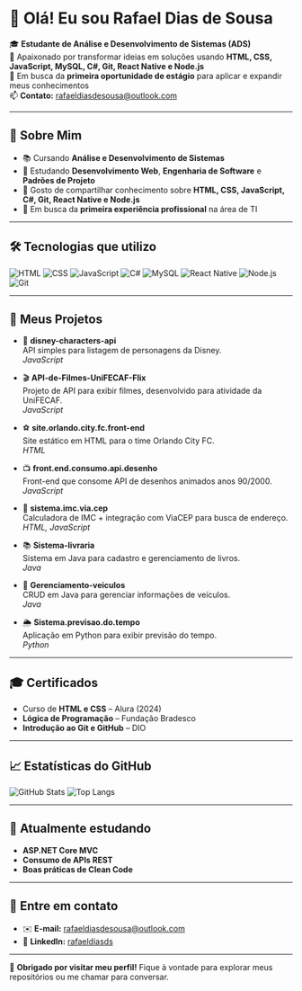# 👋 Olá! Eu sou Rafael Dias de Sousa

🎓 **Estudante de Análise e Desenvolvimento de Sistemas (ADS)**  
🌱 Apaixonado por transformar ideias em soluções usando **HTML, CSS, JavaScript, MySQL, C#, Git, React Native e Node.js**  
💼 Em busca da **primeira oportunidade de estágio** para aplicar e expandir meus conhecimentos  
📫 **Contato:** rafaeldiasdesousa@outlook.com

---

## 🚀 Sobre Mim

- 📚 Cursando **Análise e Desenvolvimento de Sistemas**
- 🌱 Estudando **Desenvolvimento Web**, **Engenharia de Software** e **Padrões de Projeto**
- 💬 Gosto de compartilhar conhecimento sobre **HTML, CSS, JavaScript, C#, Git, React Native e Node.js**
- 💼 Em busca da **primeira experiência profissional** na área de TI

---

## 🛠️ Tecnologias que utilizo

![HTML](https://img.shields.io/badge/HTML5-%23E34F26?style=flat-square&logo=html5&logoColor=white)
![CSS](https://img.shields.io/badge/CSS3-%231572B6?style=flat-square&logo=css3&logoColor=white)
![JavaScript](https://img.shields.io/badge/JavaScript-%23F7DF1E?style=flat-square&logo=javascript&logoColor=black)
![C#](https://img.shields.io/badge/C%23-%23239120?style=flat-square&logo=c-sharp&logoColor=white)
![MySQL](https://img.shields.io/badge/MySQL-%234479A1?style=flat-square&logo=mysql&logoColor=white)
![React Native](https://img.shields.io/badge/React_Native-%2320232A?style=flat-square&logo=react&logoColor=61DAFB)
![Node.js](https://img.shields.io/badge/Node.js-%23339933?style=flat-square&logo=nodedotjs&logoColor=white)
![Git](https://img.shields.io/badge/Git-%23F05032?style=flat-square&logo=git&logoColor=white)

---

## 📂 Meus Projetos

- 🏰 **disney-characters-api**  
  API simples para listagem de personagens da Disney.  
  _JavaScript_

- 🎬 **API-de-Filmes-UniFECAF-Flix**  
  Projeto de API para exibir filmes, desenvolvido para atividade da UniFECAF.  
  _JavaScript_

- ⚽ **site.orlando.city.fc.front-end**  
  Site estático em HTML para o time Orlando City FC.  
  _HTML_

- 📺 **front.end.consumo.api.desenho**  
  Front-end que consome API de desenhos animados anos 90/2000.  
  _JavaScript_

- 🧮 **sistema.imc.via.cep**  
  Calculadora de IMC + integração com ViaCEP para busca de endereço.  
  _HTML, JavaScript_

- 📚 **Sistema-livraria**  
  Sistema em Java para cadastro e gerenciamento de livros.  
  _Java_

- 🚗 **Gerenciamento-veiculos**  
  CRUD em Java para gerenciar informações de veículos.  
  _Java_

- 🌦️ **Sistema.previsao.do.tempo**  
  Aplicação em Python para exibir previsão do tempo.  
  _Python_

---

## 🎓 Certificados

- Curso de **HTML e CSS** – Alura (2024)
- **Lógica de Programação** – Fundação Bradesco
- **Introdução ao Git e GitHub** – DIO

---

## 📈 Estatísticas do GitHub

![GitHub Stats](https://github-readme-stats.vercel.app/api?username=rafaeldiasds&show_icons=true&theme=radical)
![Top Langs](https://github-readme-stats.vercel.app/api/top-langs/?username=rafaeldiasds&layout=compact&theme=radical)

---

## 📅 Atualmente estudando

- **ASP.NET Core MVC**
- **Consumo de APIs REST**
- **Boas práticas de Clean Code**

---

## 📧 Entre em contato

- ✉️ **E-mail:** rafaeldiasdesousa@outlook.com
- 💼 **LinkedIn:** [rafaeldiasds](https://www.linkedin.com/in/rafaeldiasds)

---

🌟 **Obrigado por visitar meu perfil!** Fique à vontade para explorar meus repositórios ou me chamar para conversar.
